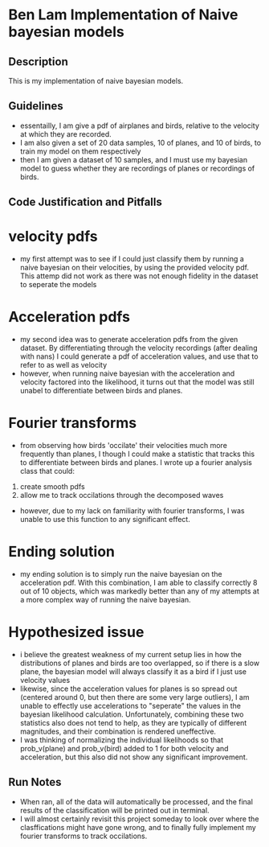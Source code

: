 # Ben Lam Implementation of Naive bayesian models

## Description
This is my implementation of naive bayesian models. 

## Guidelines
- essentailly, I am give a pdf of airplanes and birds, relative to the velocity at which they are recorded. 
- I am also given a set of 20 data samples, 10 of planes, and 10 of birds, to train my model on them respectively
- then I am given a dataset of 10 samples, and I must use my bayesian model to guess whether they are recordings of planes or recordings of birds.

## Code Justification and Pitfalls

# velocity pdfs
- my first attempt was to see if I could just classify them by running a naive bayesian on their velocities, by using the provided velocity pdf. This attemp did not work as there was not enough fidelity in the dataset to seperate the models

# Acceleration pdfs
- my second idea was to generate acceleration pdfs from the given dataset. By differentiating through the velocity recordings (after dealing with nans) I could generate a pdf of acceleration values, and use that to refer to as well as velocity
- however, when running naive bayesian with the acceleration and velocity factored into the likelihood, it turns out that the model was still unabel to differentiate between birds and planes.

# Fourier transforms
- from observing how birds 'occilate' their velocities much more frequently than planes, I though I could make a statistic that tracks this to differentiate between birds and planes. I wrote up a fourier analysis class that could:
1. create smooth pdfs
2. allow me to track occilations through the decomposed waves
- however, due to my lack on familiarity with fourier transforms, I was unable to use this function to any significant effect.

# Ending solution
- my ending solution is to simply run the naive bayesian on the acceleration pdf. With this combination, I am able to classify correctly 8 out of 10 objects, which was markedly better than any of my attempts at a more complex way of running the naive bayesian.

# Hypothesized issue
- i believe the greatest weakness of my current setup lies in how the distributions of planes and birds are too overlapped, so if there is a slow plane, the bayesian model will always classify it as a bird if I just use velocity values
- likewise, since the acceleration values for planes is so spread out (centered around 0, but then there are some very large outliers), I am unable to effectly use accelerations to "seperate" the values in the bayesian likelihood calculation. Unfortunately, combining these two statistics also does not tend to help, as they are typically of different magnitudes, and their combination is rendered uneffective. 
- I was thinking of normalizing the individual likelihoods so that prob_v(plane) and prob_v(bird) added to 1 for both velocity and acceleration, but this also did not show any significant improvement.


## Run Notes
- When ran, all of the data will automatically be processed, and the final results of the classification will be printed out in terminal.
- I will almost certainly revisit this project someday to look over where the clasffications might have gone wrong, and to finally fully implement my fourier transforms to track occilations.